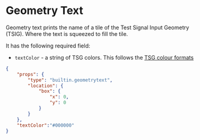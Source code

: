 # Geometry Text

Geometry text prints the name of a tile of the Test Signal Input Geometry (TSIG). 
Where the text is squeezed to fill the tile.

It has the following required field:

- `textColor` - a string of TSG colors.
This follows the [TSG colour formats](../utils/parameters/readme.md#colour)

```json
{
    "props": {
        "type": "builtin.geometrytext",
        "location": {
            "box": {
                "x": 0,
                "y": 0
            }
        }
    },
    "textColor":"#000000"
}
```
